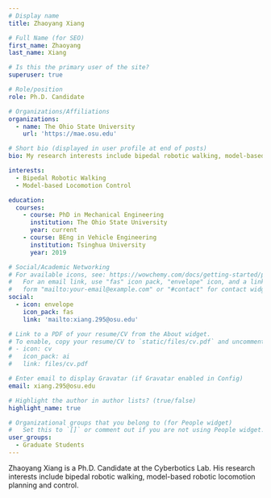 ```yaml
---
# Display name
title: Zhaoyang Xiang

# Full Name (for SEO)
first_name: Zhaoyang
last_name: Xiang

# Is this the primary user of the site?
superuser: true

# Role/position
role: Ph.D. Candidate

# Organizations/Affiliations
organizations:
  - name: The Ohio State University
    url: 'https://mae.osu.edu'

# Short bio (displayed in user profile at end of posts)
bio: My research interests include bipedal robotic walking, model-based robotic locomotion planning and control.

interests:
  - Bipedal Robotic Walking
  - Model-based Locomotion Control

education:
  courses:
    - course: PhD in Mechanical Engineering
      institution: The Ohio State University
      year: current
    - course: BEng in Vehicle Engineering
      institution: Tsinghua University
      year: 2019

# Social/Academic Networking
# For available icons, see: https://wowchemy.com/docs/getting-started/page-builder/#icons
#   For an email link, use "fas" icon pack, "envelope" icon, and a link in the
#   form "mailto:your-email@example.com" or "#contact" for contact widget.
social:
  - icon: envelope
    icon_pack: fas
    link: 'mailto:xiang.295@osu.edu'

# Link to a PDF of your resume/CV from the About widget.
# To enable, copy your resume/CV to `static/files/cv.pdf` and uncomment the lines below.
# - icon: cv
#   icon_pack: ai
#   link: files/cv.pdf

# Enter email to display Gravatar (if Gravatar enabled in Config)
email: xiang.295@osu.edu

# Highlight the author in author lists? (true/false)
highlight_name: true

# Organizational groups that you belong to (for People widget)
#   Set this to `[]` or comment out if you are not using People widget.
user_groups:
  - Graduate Students
---
```

Zhaoyang Xiang is a Ph.D. Candidate at the Cyberbotics Lab. His research interests include bipedal robotic walking, model-based robotic locomotion planning and control.
